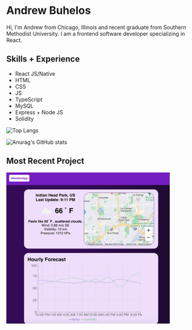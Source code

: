 # Andrew Buhelos

Hi, I'm Andrew from Chicago, Illinois and recent graduate from Southern Methodist University. I am a frontend software developer specializing in React.

## Skills + Experience

- React JS/Native
- HTML
- CSS
- JS
- TypeScript
- MySQL
- Express + Node JS
- Solidity

![Top Langs](https://github-readme-stats-abuhelos.vercel.app/api/top-langs/?username=abuhelos&layout=compact)  

![Anurag's GitHub stats](https://github-readme-stats.vercel.app/api?username=abuhelos&hide=contribs,prs)

## Most Recent Project
<a href="https://abuhelos.github.io/weather-app/"><img src="Weather.jpg" height="400px" /></a>
